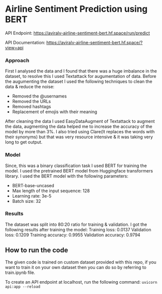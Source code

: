 # Airline Sentiment Prediction using BERT

API Endpoint: https://aviralv-airline-sentiment-bert.hf.space/run/predict

API Documentation: https://aviralv-airline-sentiment-bert.hf.space/?view=api

### Approach
First I analysed the data and I found that there was a huge imbalance in the dataset, to resolve this I used Textattack for augumentation of data.
Before the augumenting the dataset I used the following techniques to clean the data & reduce the noise:
- Removed the @usernames
- Removed the URLs
- Removed hashtags
- Replacement of emojis with their meaning

After cleaning the data I used EasyDataAugment of Textattack to augment the data, augmenting the data helped me to increase the accuracy of the model by more than 3%. I also tried using Clare(It replaces the words with their synonyms) but that was very resource intensive & it was taking very long to get output.

### Model
Since, this was a binary classification task I used BERT for training the model. I used the pretrained BERT model from Huggingface transformers library. I used the BERT model with the following parameters:
- BERT-base-uncased
- Max length of the input sequence: 128
- Learning rate: 3e-5
- Batch size: 32

### Results
The dataset was split into 80:20 ratio for training & validation.
I got the following results after training the model:
Training loss: 0.0137
Validation loss: 0.1209
Training accuracy: 0.9955
Validation accuracy: 0.9794

## How to run the code
The given code is trained on custom dataset provided with this repo, if you want to train it on your own dataset then you can do so by referring to train.ipynb file.

To create an API endpoint at localhost, run the following command:
```uvicorn api:app --reload```

